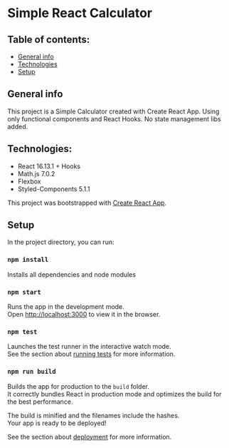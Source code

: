 # Simple React Calculator

## Table of contents:

- [General info](#general-info)
- [Technologies](#technologies)
- [Setup](#setup)

## General info

This project is a Simple Calculator created with Create React App. Using only functional components and React Hooks. No state management libs added.

## Technologies:

- React 16.13.1 + Hooks
- Math.js 7.0.2
- Flexbox
- Styled-Components 5.1.1

This project was bootstrapped with [Create React App](https://github.com/facebook/create-react-app).

## Setup

In the project directory, you can run:

### `npm install`

Installs all dependencies and node modules

### `npm start`

Runs the app in the development mode.<br />
Open [http://localhost:3000](http://localhost:3000) to view it in the browser.

### `npm test`

Launches the test runner in the interactive watch mode.<br />
See the section about [running tests](https://facebook.github.io/create-react-app/docs/running-tests) for more information.

### `npm run build`

Builds the app for production to the `build` folder.<br />
It correctly bundles React in production mode and optimizes the build for the best performance.

The build is minified and the filenames include the hashes.<br />
Your app is ready to be deployed!

See the section about [deployment](https://facebook.github.io/create-react-app/docs/deployment) for more information.
